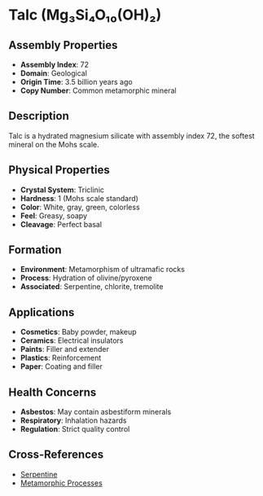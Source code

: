 # Talc (Mg₃Si₄O₁₀(OH)₂)

## Assembly Properties
- **Assembly Index**: 72
- **Domain**: Geological
- **Origin Time**: 3.5 billion years ago
- **Copy Number**: Common metamorphic mineral

## Description
Talc is a hydrated magnesium silicate with assembly index 72, the softest mineral on the Mohs scale.

## Physical Properties
- **Crystal System**: Triclinic
- **Hardness**: 1 (Mohs scale standard)
- **Color**: White, gray, green, colorless
- **Feel**: Greasy, soapy
- **Cleavage**: Perfect basal

## Formation
- **Environment**: Metamorphism of ultramafic rocks
- **Process**: Hydration of olivine/pyroxene
- **Associated**: Serpentine, chlorite, tremolite

## Applications
- **Cosmetics**: Baby powder, makeup
- **Ceramics**: Electrical insulators
- **Paints**: Filler and extender
- **Plastics**: Reinforcement
- **Paper**: Coating and filler

## Health Concerns
- **Asbestos**: May contain asbestiform minerals
- **Respiratory**: Inhalation hazards
- **Regulation**: Strict quality control

## Cross-References
- [Serpentine](/domains/geological/minerals/serpentine.md)
- [Metamorphic Processes](/domains/geological/processes/metamorphism.md)